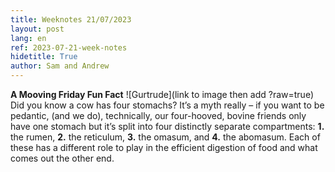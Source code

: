```yaml
---
title: Weeknotes 21/07/2023
layout: post
lang: en
ref: 2023-07-21-week-notes
hidetitle: True
author: Sam and Andrew
---
```




**A Mooving Friday Fun Fact** ![Gurtrude](link to image then add ?raw=true)
Did you know a cow has four stomachs? It’s a myth really – if you want to be pedantic, (and we do), technically, our four-hooved, bovine friends only have one stomach but it’s split into four distinctly separate compartments:
**1.** the rumen, **2.** the reticulum, **3.** the omasum, and **4.** the abomasum.
Each of these has a different role to play in the efficient digestion of food and what comes out the other end.
